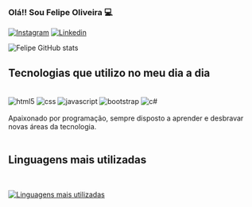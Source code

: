

### Olá!! Sou Felipe Oliveira 💻

[![Instagram](https://img.shields.io/badge/Instagram-E4405F?style=for-the-badge&logo=instagram&logoColor=white)](https://instagram.com/felpzz.dev)
[![Linkedin](https://img.shields.io/badge/LinkedIn-0077B5?style=for-the-badge&logo=linkedin&logoColor=white)](https://instagram.com/felipeoliveiraferreira25)

![Felipe GitHub stats](https://github-readme-stats.vercel.app/api?username=felipeoliveira25&show_icons=true&theme=tokyonight)

## Tecnologias que utilizo no meu dia a dia

<div style="display: inline-block"><br>
<img alt="html5" align="center" src="https://img.shields.io/badge/HTML5-E34F26?style=for-the-badge&logo=html5&logoColor=white">
<img alt="css" align="center" src="https://img.shields.io/badge/CSS3-1572B6?style=for-the-badge&logo=css3&logoColor=white">
<img alt="javascript" align="center" src="https://img.shields.io/badge/JavaScript-F7DF1E?style=for-the-badge&logo=javascript&logoColor=black">
<img alt="bootstrap" align="center" src="https://img.shields.io/badge/Bootstrap-563D7C?style=for-the-badge&logo=bootstrap&logoColor=white">
<img alt="c#" align="center" src"https://img.shields.io/badge/.NET-5C2D91?style=for-the-badge&logo=.net&logoColor=white">
 
<div>


<br>
Apaixonado por programação, sempre disposto a aprender e desbravar novas áreas da tecnologia.
<br><br>

## Linguagens mais utilizadas

<br>

[![Linguagens mais utilizadas](https://github-readme-stats.vercel.app/api/top-langs/?username=felipeoliveira25&hide_progress=true)](https://github.com/anuraghazra/github-readme-stats)
